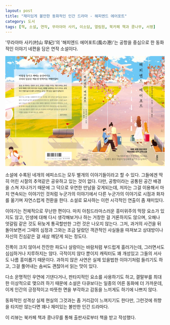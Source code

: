 ```yaml
---
layout: post
title: "재미있게 볼만한 동화적인 인간 드라마 - 해피엔드 에어포트"
category: 도서
tags: [책, 소설, 연작, 무라야마 사키, 이소담, 열림원, 북카페 책과 콩나무, 서평]
---
```


'무라야마 사키(村山 早紀)'의
'해피엔드 에어포트(風の港)'는
공항을 중심으로 한 동화적인 이야기 네편을 담은 연작 소설이다.

![표지](/images/book/kaze-no-minato-book-h480.jpg)

소설에 수록된 네개의 에피소드는 모두 별개의 이야기들이라고 할 수 있다.
그들에겐 딱히 어린 시절의 추억같은 공유하고 있는 것이 없다.
다만, 공항이라는 공통된 공간 배경을 스쳐 지나가기 때문에
그 덕으로 우연한 만남을 갖게되는데,
저자는 그걸 이용해서 마치 연속되는 이야기인 것처럼
누군가의 이야기에서 다른 누군가의 이야기로
시점과 화자를 옮기며 자연스럽게 전환을 한다.
소설로 묘사하는 이런 시각적인 연출이 좀 재미있다.

이야기는 전체적으로 무난한 편이다.
마치 아침드라마스러운 흥미위주의 막장 요소가 있지도 않고,
인생에 대해 다시 생각해보거나 하는 거창한 걸 거론하지도 않으며,
오해나 엇갈림 같은 것도 뒤늦게 통곡할만한 그런 것은 나오지 않는다.
그저, 과거의 사건을 뒤돌아보면서
그때의 심정과 그와는 조금 달랐던 객관적인 사실들을 따져보고
상대방이나 자신의 진심같은 걸 새삼 깨닫게 되는 정도다.

진폭이 크지 않아서 잔잔한 파도나 살랑이는 바람처럼 부드럽게 흘러가는데,
그러면서도 심심하거나 지루하지는 않다.
극적이지 않다 뿐이지 캐릭터도 꽤 개성있고 그들의 서사도 나름 흥미롭기 때문이다.
과하지 않은 사연은 실제 있을법한 이야기처럼 들리기도 하고,
그걸 풀어내는 솜씨도 괜찮아서 읽는 맛이 있다.

다소 운명적인 우연에 기댄다거나,
판타지적인 요소를 사용하기도 하고,
결말부를 최대한 이상적으로 맺으려 하기 때문에
소설은 다큐보다는 일종의 어른 동화에 더 가까운데,
이게 인간의 긍정적이고 따뜻한 면을 부각하고 감동을 느끼게도 하기에 나쁘지 않다.

동화적인 성격상 실제 현실의 그것과는 좀 거리감이 느껴지기도 한다만,
그런것에 취향을 타지만 않는다면
꽤나 재미있는 볼만한 인간 드라마다.



<div class="im im-info">
이 리뷰는 북카페 책과 콩나무를 통해 출판사로부터 책을 받고 작성했다.
</div>
